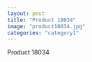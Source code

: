 ```yaml
---
layout: post
title: "Product 18034"
image: "product18034.jpg"
categories: "category1"
---
```

Product 18034
